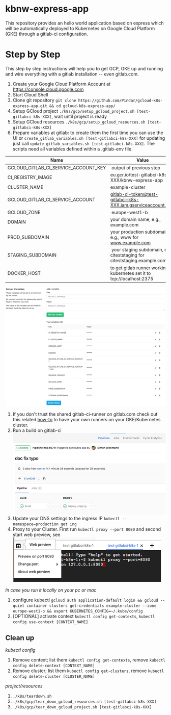 # kbnw-express-app

This repository provides an hello world application based on express which will be automatically deployed to Kubernetes on Google Cloud Platform (GKE) through a gitlab-ci configuration.

# Step by Step

This step by step instructions will help you to get GCP, GKE up and running and wire everything with a gitlab installation -- even gitlab.com.

1. Create your Google Cloud Platform Account at https://console.cloud.google.com
1. Start Cloud Shell
1. Clone git repository `git clone https://github.com/Pindar/gcloud-k8s-express-app.git && cd gcloud-k8s-express-app/`
1. Setup GCloud project `./k8s/gcp/setup_gcloud_project.sh [test-gitlabci-k8s-XXX]`, wait until project is ready
1. Setup GCloud resources `./k8s/gcp/setup_gcloud_resources.sh [test-gitlabci-k8s-XXX]`
1. Prepare variables at gitlab: to create them the first time you can use the UI or `create_gitlab_variables.sh [test-gitlabci-k8s-XXX]` for updating just call `update_gitlab_variables.sh [test-gitlabci-k8s-XXX]`. The scripts need all variables defined within a .gitlab-env file.

| Name                                 | Value                                                                     |
|--------------------------------------|---------------------------------------------------------------------------|
| GCLOUD_GITLAB_CI_SERVICE_ACCOUNT_KEY | output of previous step                                                   |
| CI_REGISTRY_IMAGE                    | eu.gcr.io/test-gitlabci-k8s-XXX/kbnw-express-app                          | 
| CLUSTER_NAME                         | example-cluster                                                           |
| GCLOUD_GITLAB_CI_SERVICE_ACCOUNT     | gitlab-ci-token@test-gitlabci-k8s-XXX.iam.gserviceaccount.com             |
| GCLOUD_ZONE                          | europe-west1-b                                                            |
| DOMAIN                               | your domain name, e.g., example.com                                       |
| PROD_SUBDOMAIN                       | your production subdomain, e.g., www for www.example.com                  |
| STAGING_SUBDOMAIN                    | your staging subdomain, e.g., citeststaging for citeststaging.example.com |
| DOCKER_HOST                          | to get gitlab runner working on kubernetes set it to tcp://localhost:2375 |

![](doc/images/gitlab_secret_variables_section.png)

1. If you don't trust the shared gitlab-ci-runner on gitlab.com check out this related [how-to](./k8s/gitlab-ci-runner/README.md) to have your own runners on your GKE/Kubernetes cluster.
1. Run a build on gitlab-ci ![](doc/images/gitlab_pipeline.png)
1. Update your DNS settings to the ingress IP `kubectl --namespace=production get ing`
1. Proxy to your Cluster. First run `kubectl proxy --port 8080` and second start web preview, see ![](doc/images/web_preview.png)

*In case you run it locally on your pc or mac*

1. configure kubectl `gcloud auth application-default login && gcloud --quiet container clusters get-credentials example-cluster --zone europe-west1-b && export KUBERNETES_CONFIG=~/.kube/config`
1. [OPTIONAL] activate context `kubectl config get-contexts`, `kubectl config use-context [CONTEXT_NAME]`



## Clean up

*kubectl config*

1. Remove context; list them `kubectl config get-contexts`, remove `kubectl config delete-context [CONTEXT_NAME]`
1. Remove cluster; list them `kubectl config get-clusters`, remove `kubectl config delete-cluster [CLUSTER_NAME]`

*project/resources*

1. `./k8s/teardown.sh`
1. `./k8s/gcp/tear_down_gcloud_resources.sh [test-gitlabci-k8s-XXX]`
1. `./k8s/gcp/tear_down_gcloud_project.sh [test-gitlabci-k8s-XXX]`
